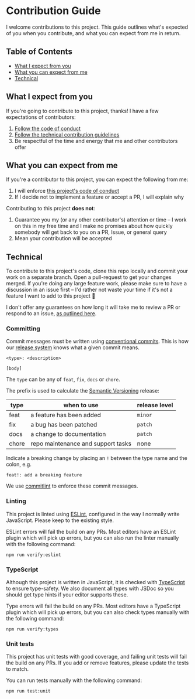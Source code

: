 

# Contribution Guide

I welcome contributions to this project. This guide outlines what's expected of you when you contribute, and what you can expect from me in return.

## Table of Contents

  * [What I expect from you](#what-i-expect-from-you)
  * [What you can expect from me](#what-you-can-expect-from-me)
  * [Technical](#technical)


## What I expect from you

If you're going to contribute to this project, thanks! I have a few expectations of contributors:

  1. [Follow the code of conduct](code_of_conduct.md)
  2. [Follow the technical contribution guidelines](#technical)
  3. Be respectful of the time and energy that me and other contributors offer


## What you can expect from me

If you're a contributor to this project, you can expect the following from me:

  1. I will enforce [this project's code of conduct](code_of_conduct.md)
  2. If I decide not to implement a feature or accept a PR, I will explain why

Contributing to this project **does not**:

  1. Guarantee you my (or any other contributor's) attention or time – I work on this in my free time and I make no promises about how quickly somebody will get back to you on a PR, Issue, or general query
  2. Mean your contribution will be accepted


## Technical

To contribute to this project's code, clone this repo locally and commit your work on a separate branch. Open a pull-request to get your changes merged. If you're doing any large feature work, please make sure to have a discussion in an issue first – I'd rather not waste your time if it's not a feature I want to add to this project 🙂

I don't offer any guarantees on how long it will take me to review a PR or respond to an issue, [as outlined here](#what-you-can-expect-from-me).

### Committing

Commit messages must be written using [conventional commits](https://www.conventionalcommits.org/en/v1.0.0/). This is how our [release system](https://github.com/googleapis/release-please#readme) knows what a given commit means.

```
<type>: <description>

[body]
```

The `type` can be any of `feat`, `fix`, `docs` or `chore`.

The prefix is used to calculate the [Semantic Versioning](https://semver.org/) release:

| **type**  | when to use                                            | release level |
| --------- | ------------------------------------------------------ | ------------- |
| feat      | a feature has been added                               | `minor`       |
| fix       | a bug has been patched                                 | `patch`       |
| docs      | a change to documentation                              | `patch`       |
| chore     | repo maintenance and support tasks                     | none          |

Indicate a breaking change by placing an `!` between the type name and the colon, e.g.

```
feat!: add a breaking feature
```

We use [commitlint](https://commitlint.js.org/) to enforce these commit messages.

### Linting

This project is linted using [ESLint](https://eslint.org/), configured in the way I normally write JavaScript. Please keep to the existing style.

ESLint errors will fail the build on any PRs. Most editors have an ESLint plugin which will pick up errors, but you can also run the linter manually with the following command:

```
npm run verify:eslint
```

### TypeScript

Although this project is written in JavaScript, it is checked with [TypeScript](https://www.typescriptlang.org/) to ensure type-safety. We also document all types with JSDoc so you should get type hints if your editor supports these.

Type errors will fail the build on any PRs. Most editors have a TypeScript plugin which will pick up errors, but you can also check types manually with the following command:

```
npm run verify:types
```

### Unit tests

This project has unit tests with good coverage, and failing unit tests will fail the build on any PRs. If you add or remove features, please update the tests to match.

You can run tests manually with the following command:

```
npm run test:unit
```